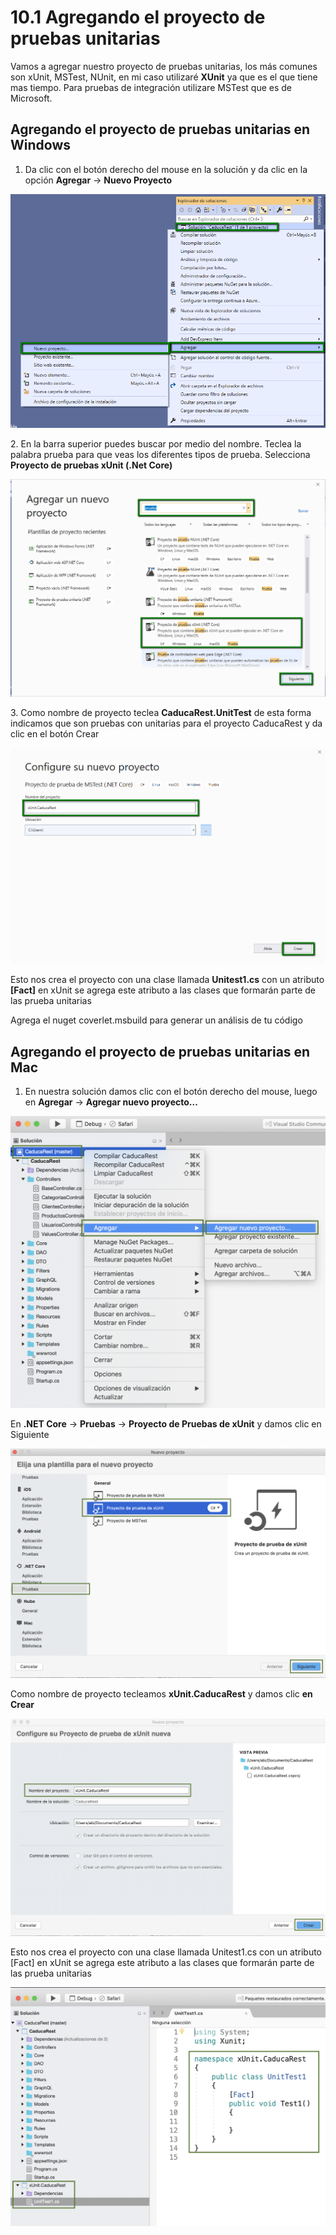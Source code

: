 # 10.1 Agregando el proyecto de pruebas unitarias

Vamos a agregar nuestro proyecto de pruebas unitarias, los más comunes son xUnit, MSTest, NUnit, en mi caso utilizaré **XUnit** ya que es el que tiene mas tiempo. Para pruebas de integración utilizare MSTest que es de Microsoft.&#x20;

## Agregando el proyecto de pruebas unitarias en Windows

1. Da clic con el botón derecho del mouse en la solución y da clic en la opción **Agregar** -> **Nuevo Proyecto**

![](<../.gitbook/assets/image (220).png>)

2\. En la barra superior puedes buscar por medio del nombre. Teclea la palabra prueba para que veas los diferentes tipos de prueba. Selecciona **Proyecto de pruebas xUnit (.Net Core)**

![](<../.gitbook/assets/image (223).png>)

3\. Como nombre de proyecto teclea **CaducaRest.UnitTest** de esta forma indicamos que son pruebas con unitarias para el proyecto CaducaRest y da clic en el botón Crear

![](<../.gitbook/assets/image (225).png>)

Esto nos crea el proyecto con una clase llamada **Unitest1.cs** con un atributo **\[Fact]** en xUnit se agrega este atributo a las clases que formarán parte de las prueba unitarias

Agrega el nuget coverlet.msbuild para generar un análisis de tu código

## Agregando el proyecto de pruebas unitarias en Mac

1. En nuestra solución damos clic con el botón derecho del mouse, luego en **Agregar** -> **Agregar nuevo proyecto...**

![](<../.gitbook/assets/image (185).png>)

En **.NET Core** -> **Pruebas** -> **Proyecto de Pruebas de xUnit** y damos clic en Siguiente

![](<../.gitbook/assets/image (187).png>)

Como nombre de proyecto tecleamos **xUnit.CaducaRest** y damos clic **en Crear**

![](<../.gitbook/assets/image (189).png>)

Esto nos crea el proyecto con una clase llamada Unitest1.cs con un atributo \[Fact] en xUnit se agrega este atributo a las clases que formarán parte de las prueba unitarias

![](<../.gitbook/assets/image (190).png>)
